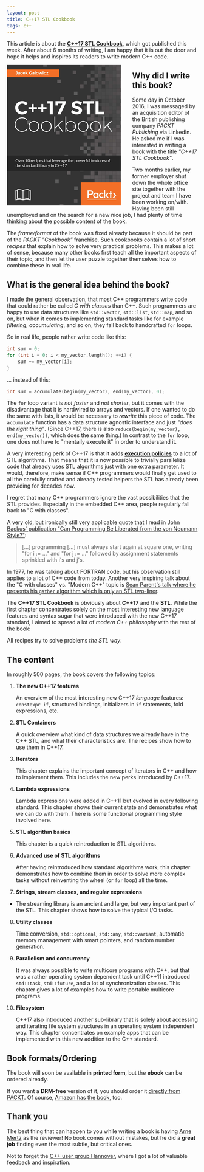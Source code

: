 ```yaml
---
layout: post
title: C++17 STL Cookbook
tags: c++
---
```


This article is about the [**C++17 STL Cookbook**](https://www.packtpub.com/application-development/c17-stl-cookbook), which got published this week.
After about 6 months of writing, I am happy that it is out the door and hope it helps and inspires its readers to write modern C++ code.

<!--more-->

<img align="left" style="margin: 0px 30px 10px 0px;" src="/images/cpp17_stl_cookbook_cover.png">

## Why did I write this book?

Some day in October 2016, I was messaged by an acquisition editor of the British publishing company *PACKT Publishing* via LinkedIn.
He asked me if I was interested in writing a book with the title *"C++17 STL Cookbook"*.

Two months earlier, my former employer shut down the whole office site together with the project and team I have been working on/with.
Having been still unemployed and on the search for a new nice job, I had plenty of time thinking about the possible content of the book.

The *frame/format* of the book was fixed already because it should be part of the *PACKT "Cookbook"* franchise.
Such cookbooks contain a lot of short *recipes* that explain how to solve very practical problems.
This makes a lot of sense, because many other books first teach all the important aspects of their topic, and then let the user puzzle together themselves how to combine these in real life.

## What is the general idea behind the book?

I made the general observation, that most C++ programmers write code that could rather be called *C with classes* than C++.
Such programmers are happy to use data structures like `std::vector`, `std::list`, `std::map`, and so on, but when it comes to implementing standard tasks like for example *filtering*, *accumulating*, and so on, they fall back to handcrafted `for` loops.

So in real life, people rather write code like this:

``` cpp
int sum = 0;
for (int i = 0; i < my_vector.length(); ++i) {
    sum += my_vector[i];
}
```

... instead of this:

``` cpp
int sum = accumulate(begin(my_vector), end(my_vector), 0);
```

The `for` loop variant is *not faster* and *not shorter*, but it comes with the disadvantage that it is hardwired to arrays and vectors.
If one wanted to do the same with lists, it would be necessary to *rewrite* this piece of code.
The `accumulate` function has a data structure agnostic interface and just *"does the right thing"*.
(Since C++17, there is also `reduce(begin(my_vector), end(my_vector))`, which does the same thing.)
In contrast to the `for` loop, one does not have to "mentally execute it" in order to understand it.

A very interesting perk of C++17 is that it adds [**execution policies**](http://en.cppreference.com/w/cpp/experimental/parallelism) to a lot of STL algorithms.
That means that it is now possible to trivially parallelize code that already uses STL algorithms just with one extra parameter.
It would, therefore, make sense if C++ programmers would finally get used to all the carefully crafted and already tested helpers the STL has already been providing for decades now.

I regret that many C++ programmers ignore the vast possibilities that the STL provides.
Especially in the embedded C++ area, people regularly fall back to "C with classes".

A very old, but ironically still very applicable quote that I read in [John Backus' publication "Can Programming Be Liberated from the von Neumann Style?"](http://wwwusers.di.uniroma1.it/~lpara/LETTURE/backus.pdf):

> [...] programming [...] must always start again at square one, writing "for i := ..." and "for j := ..." followed by assignment statements sprinkled with i's and j's.

In 1977, he was talking about FORTRAN code, but his observation still applies to a lot of C++ code from today.
Another very inspiring talk about the "C with classes" vs. "Modern C++" topic is [Sean Parent's talk where he presents his `gather` algorithm which is only an STL two-liner](https://channel9.msdn.com/Events/GoingNative/2013/Cpp-Seasoning).

The **C++17 STL Cookbook** is obviously about **C++17** and the **STL**.
While the first chapter concentrates solely on the most interesting new language features and syntax sugar that were introduced with the new C++17 standard, I aimed to spread a lot of *modern C++ philosophy* with the rest of the book:

All recipes try to solve problems *the STL way*.

## The content

In roughly 500 pages, the book covers the following topics:

 1. **The new C++17 features**

    An overview of the most interesting new C++17 *language* features: `constexpr if`, structured bindings, initializers in `if` statements, fold expressions, etc.

 2. **STL Containers**

    A quick overview what kind of data structures we already have in the C++ STL, and what their characteristics are. The recipes show how to use them in C++17.


 3. **Iterators**

    This chapter explains the important concept of iterators in C++ and how to implement them. This includes the new perks introduced by C++17.

 4. **Lambda expressions**

    Lambda expressions were added in C++11 but evolved in every following standard. This chapter shows their current state and demonstrates what we can do with them. There is some functional programming style involved here.

 5. **STL algorithm basics**

    This chapter is a quick reintroduction to STL algorithms.

 6. **Advanced use of STL algorithms**

    After having reintroduced how standard algorithms work, this chapter demonstrates how to combine them in order to solve more complex tasks without reinventing the wheel (or `for` loop) all the time.

 7. **Strings, stream classes, and regular expressions**
 - The streaming library is an ancient and large, but very important part of the STL. This chapter shows how to solve the typical I/O tasks.
 8. **Utility classes**

    Time conversion, `std::optional`, `std::any`, `std::variant`, automatic memory management with smart pointers, and random number generation.

 9. **Parallelism and concurrency**

    It was always possible to write multicore programs with C++, but that was a rather operating system dependent task until C++11 introduced `std::task`, `std::future`, and a lot of synchronization classes. This chapter gives a lot of examples how to write portable multicore programs.

 10. **Filesystem**

     C++17 also introduced another sub-library that is solely about accessing and iterating file system structures in an operating system independent way. This chapter concentrates on example apps that can be implemented with this new addition to the C++ standard.

## Book formats/Ordering

The book will soon be available in **printed form**, but the **ebook** can be ordered already.

If you want a **DRM-free** version of it, you should order it [directly from PACKT](https://www.packtpub.com/application-development/c17-stl-cookbook). Of course, [Amazon has the book](http://amzn.to/2hqAyFX), too.

## Thank you

The best thing that can happen to you while writing a book is having [Arne Mertz](https://arne-mertz.de/) as the reviewer!
No book comes without mistakes, but he did a **great job** finding even the most subtle, but critical ones.

Not to forget the [C++ user group Hannover](https://www.meetup.com/de-DE/C-User-Group-Hannover/), where I got a lot of valuable feedback and inspiration.

